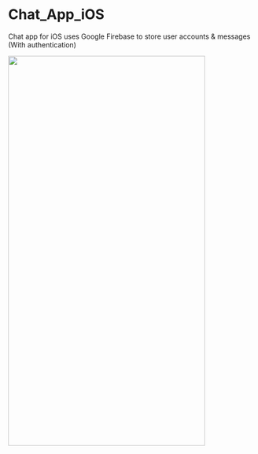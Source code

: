 # Chat_App_iOS
Chat app for iOS uses Google Firebase to store user accounts & messages (With authentication)


<img src="https://i.imgur.com/GYFDoRd.gif" width="400" height="790">

